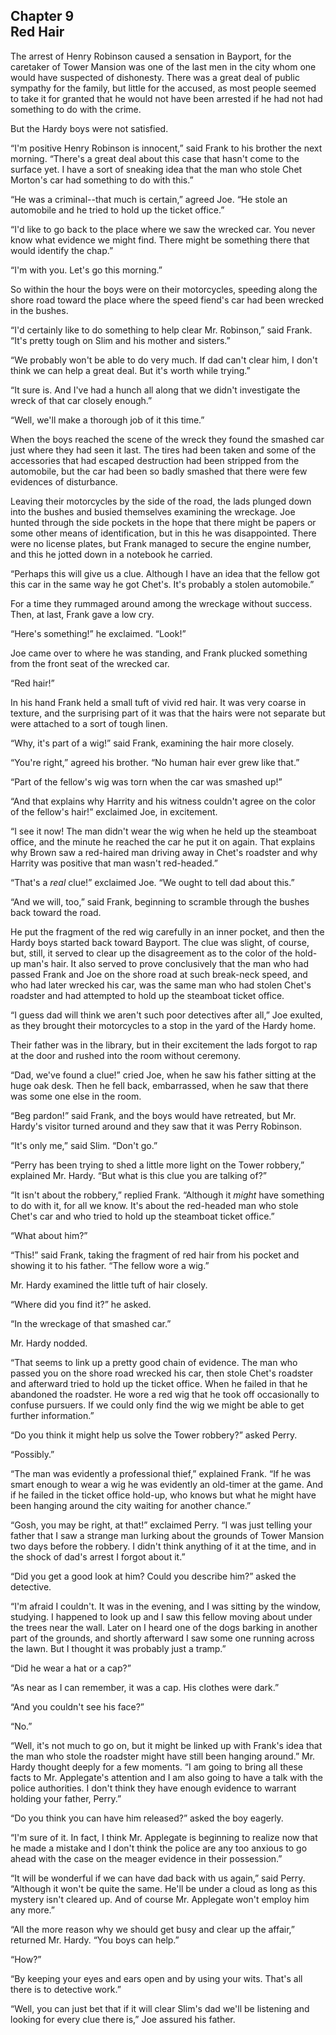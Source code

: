 ## Chapter 9 <br/> Red Hair


The arrest of Henry Robinson caused a sensation in Bayport, for the caretaker of Tower Mansion was one of the last men in the city whom one would have suspected of dishonesty. There was a great deal of public sympathy for the family, but little for the accused, as most people seemed to take it for granted that he would not have been arrested if he had not had something to do with the crime.

But the Hardy boys were not satisfied.

“I'm positive Henry Robinson is innocent,” said Frank to his brother the next morning. “There's a great deal about this case that hasn't come to the surface yet. I have a sort of sneaking idea that the man who stole Chet Morton's car had something to do with this.”

“He was a criminal--that much is certain,” agreed Joe. “He stole an automobile and he tried to hold up the ticket office.”

“I'd like to go back to the place where we saw the wrecked car. You never know what evidence we might find. There might be something there that would identify the chap.”

“I'm with you. Let's go this morning.”

So within the hour the boys were on their motorcycles, speeding along the shore road toward the place where the speed fiend's car had been wrecked in the bushes.

“I'd certainly like to do something to help clear Mr. Robinson,” said Frank. “It's pretty tough on Slim and his mother and sisters.”

“We probably won't be able to do very much. If dad can't clear him, I don't think we can help a great deal. But it's worth while trying.”

“It sure is. And I've had a hunch all along that we didn't investigate the wreck of that car closely enough.”

“Well, we'll make a thorough job of it this time.”

When the boys reached the scene of the wreck they found the smashed car just where they had seen it last. The tires had been taken and some of the accessories that had escaped destruction had been stripped from the automobile, but the car had been so badly smashed that there were few evidences of disturbance.

Leaving their motorcycles by the side of the road, the lads plunged down into the bushes and busied themselves examining the wreckage. Joe hunted through the side pockets in the hope that there might be papers or some other means of identification, but in this he was disappointed. There were no license plates, but Frank managed to secure the engine number, and this he jotted down in a notebook he carried.

“Perhaps this will give us a clue. Although I have an idea that the fellow got this car in the same way he got Chet's. It's probably a stolen automobile.”

For a time they rummaged around among the wreckage without success. Then, at last, Frank gave a low cry.

“Here's something!” he exclaimed. “Look!”

Joe came over to where he was standing, and Frank plucked something from the front seat of the wrecked car.

“Red hair!”

In his hand Frank held a small tuft of vivid red hair. It was very coarse in texture, and the surprising part of it was that the hairs were not separate but were attached to a sort of tough linen.

“Why, it's part of a wig!” said Frank, examining the hair more closely.

“You're right,” agreed his brother. “No human hair ever grew like that.”

“Part of the fellow's wig was torn when the car was smashed up!”

“And that explains why Harrity and his witness couldn't agree on the color of the fellow's hair!” exclaimed Joe, in excitement.

“I see it now! The man didn't wear the wig when he held up the steamboat office, and the minute he reached the car he put it on again. That explains why Brown saw a red-haired man driving away in Chet's roadster and why Harrity was positive that man wasn't red-headed.”

“That's a *real* clue!” exclaimed Joe. “We ought to tell dad about this.”

“And we will, too,” said Frank, beginning to scramble through the bushes back toward the road.

He put the fragment of the red wig carefully in an inner pocket, and then the Hardy boys started back toward Bayport. The clue was slight, of course, but, still, it served to clear up the disagreement as to the color of the hold-up man's hair. It also served to prove conclusively that the man who had passed Frank and Joe on the shore road at such break-neck speed, and who had later wrecked his car, was the same man who had stolen Chet's roadster and had attempted to hold up the steamboat ticket office.

“I guess dad will think we aren't such poor detectives after all,” Joe exulted, as they brought their motorcycles to a stop in the yard of the Hardy home.

Their father was in the library, but in their excitement the lads forgot to rap at the door and rushed into the room without ceremony.

“Dad, we've found a clue!” cried Joe, when he saw his father sitting at the huge oak desk. Then he fell back, embarrassed, when he saw that there was some one else in the room.

“Beg pardon!” said Frank, and the boys would have retreated, but Mr. Hardy's visitor turned around and they saw that it was Perry Robinson.

“It's only me,” said Slim. “Don't go.”

“Perry has been trying to shed a little more light on the Tower robbery,” explained Mr. Hardy. “But what is this clue you are talking of?”

“It isn't about the robbery,” replied Frank. “Although it *might* have something to do with it, for all we know. It's about the red-headed man who stole Chet's car and who tried to hold up the steamboat ticket office.”

“What about him?”

“This!” said Frank, taking the fragment of red hair from his pocket and showing it to his father. “The fellow wore a wig.”

Mr. Hardy examined the little tuft of hair closely.

“Where did you find it?” he asked.

“In the wreckage of that smashed car.”

Mr. Hardy nodded.

“That seems to link up a pretty good chain of evidence. The man who passed you on the shore road wrecked his car, then stole Chet's roadster and afterward tried to hold up the ticket office. When he failed in that he abandoned the roadster. He wore a red wig that he took off occasionally to confuse pursuers. If we could only find the wig we might be able to get further information.”

“Do you think it might help us solve the Tower robbery?” asked Perry.

“Possibly.”

“The man was evidently a professional thief,” explained Frank. “If he was smart enough to wear a wig he was evidently an old-timer at the game. And if he failed in the ticket office hold-up, who knows but what he might have been hanging around the city waiting for another chance.”

“Gosh, you may be right, at that!” exclaimed Perry. “I was just telling your father that I saw a strange man lurking about the grounds of Tower Mansion two days before the robbery. I didn't think anything of it at the time, and in the shock of dad's arrest I forgot about it.”

“Did you get a good look at him? Could you describe him?” asked the detective.

“I'm afraid I couldn't. It was in the evening, and I was sitting by the window, studying. I happened to look up and I saw this fellow moving about under the trees near the wall. Later on I heard one of the dogs barking in another part of the grounds, and shortly afterward I saw some one running across the lawn. But I thought it was probably just a tramp.”

“Did he wear a hat or a cap?”

“As near as I can remember, it was a cap. His clothes were dark.”

“And you couldn't see his face?”

“No.”

“Well, it's not much to go on, but it might be linked up with Frank's idea that the man who stole the roadster might have still been hanging around.” Mr. Hardy thought deeply for a few moments. “I am going to bring all these facts to Mr. Applegate's attention and I am also going to have a talk with the police authorities. I don't think they have enough evidence to warrant holding your father, Perry.”

“Do you think you can have him released?” asked the boy eagerly.

“I'm sure of it. In fact, I think Mr. Applegate is beginning to realize now that he made a mistake and I don't think the police are any too anxious to go ahead with the case on the meager evidence in their possession.”

“It will be wonderful if we can have dad back with us again,” said Perry. “Although it won't be quite the same. He'll be under a cloud as long as this mystery isn't cleared up. And of course Mr. Applegate won't employ him any more.”

“All the more reason why we should get busy and clear up the affair,” returned Mr. Hardy. “You boys can help.”

“How?”

“By keeping your eyes and ears open and by using your wits. That's all there is to detective work.”

“Well, you can just bet that if it will clear Slim's dad we'll be listening and looking for every clue there is,” Joe assured his father.